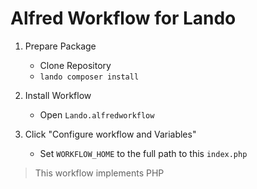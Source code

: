 # Alfred Workflow for Lando

1. Prepare Package

   - Clone Repository
   - `lando composer install`
   
2. Install Workflow

   - Open `Lando.alfredworkflow`
   
3. Click "Configure workflow and Variables"

   - Set `WORKFLOW_HOME` to the full path to this `index.php`

> This workflow implements PHP
